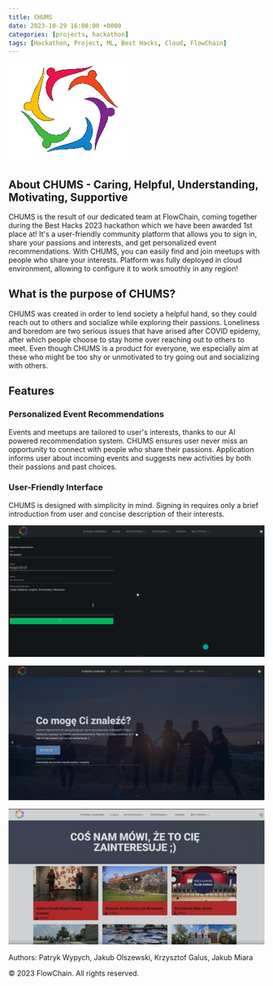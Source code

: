 ```yaml
---
title: CHUMS
date: 2023-10-29 16:00:00 +0000
categories: [projects, hackathon]
tags: [Hackathon, Project, ML, Best Hacks, Cloud, FlowChain]
---
```


![CHUMS logo](/assets/img/chums_logo.png)

## About CHUMS - Caring, Helpful, Understanding, Motivating, Supportive
CHUMS is the result of our dedicated team at FlowChain, coming together during the Best Hacks 2023 hackathon which we have been awarded 1st place at! It's a user-friendly community platform that allows you to sign in, share your passions and interests, and get personalized event recommendations. With CHUMS, you can easily find and join meetups with people who share your interests. Platform was fully deployed in cloud environment, allowing to configure it to work smoothly in any region!

## What is the purpose of CHUMS?
CHUMS was created in order to lend society a helpful hand, so they could reach out to others and socialize while exploring their passions. Loneliness and boredom are two serious issues that have arised after COVID epidemy, after which people choose to stay home over reaching out to others to meet. Even though CHUMS is a product for everyone, we especially aim at these who might be too shy or unmotivated to try going out and socializing with others.

## Features

### Personalized Event Recommendations

Events and meetups are tailored to user's interests, thanks to our AI powered recommendation system. CHUMS ensures user never miss an opportunity to connect with people who share their passions. Application informs user about incoming events and suggests new activities by both their passions and past choices.

### User-Friendly Interface

CHUMS is designed with simplicity in mind. Signing in requires only a brief introduction from user and concise description of their interests.

![CHUMS Sign Form](/assets/img/chums_ui.png)

![CHUMS Interface1](/assets/img/chums_ui2.png)

![CHUMS Interface2](/assets/img/chums_ui3.png)

Authors: Patryk Wypych, Jakub Olszewski, Krzysztof Galus, Jakub Miara

© 2023 FlowChain. All rights reserved.